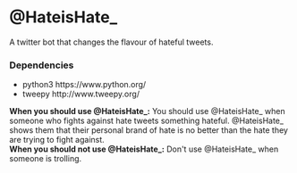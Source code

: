 # @HateisHate_
A twitter bot that changes the flavour of hateful tweets.

<h3>Dependencies</h3>
<ul>
	<li>python3 https://www.python.org/</li>
	<li>tweepy http://www.tweepy.org/</li>
</ul>

<b>When you should use @HateisHate_:</b>
You should use @HateisHate_ when someone who fights against hate tweets something hateful. @HateisHate_ shows them that their personal brand of hate is no better than the hate they are trying to fight against.
<br />
<b>When you should not use @HateisHate_:</b>
Don't use @HateisHate_ when someone is trolling.